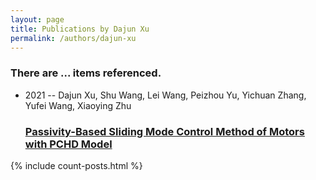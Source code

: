 ```yaml
---
layout: page
title: Publications by Dajun Xu
permalink: /authors/dajun-xu
---
```


<h3 id="number-posts">There are ... items referenced.</h3>
<ul class="post-list">
<li><span class='post-meta'>2021 -- Dajun Xu, Shu Wang, Lei Wang, Peizhou Yu, Yichuan Zhang, Yufei Wang, Xiaoying Zhu</span><h3><a class='post-link' href="{{ site.baseurl }}/passivity-based-sliding-mode-control-method-of-motors-with-pchd-model">Passivity-Based Sliding Mode Control Method of Motors with PCHD Model</a></h3></li>

</ul>
{% include count-posts.html %}
